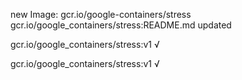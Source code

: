 new Image: gcr.io/google-containers/stress
gcr.io/google_containers/stress:README.md updated 

gcr.io/google_containers/stress:v1 √

gcr.io/google_containers/stress:v1 √

